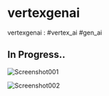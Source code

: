 # vertexgenai
vertexgenai : #vertex_ai #gen_ai

## In Progress..
![Screenshot001](./VertexGenAI–Google_Cloud_console_1_2025_3_58_38_PM.png)

![Screenshot002](./VertexGenAI–Google_Cloud_console_1_2025_4_02_47_PM.png)

